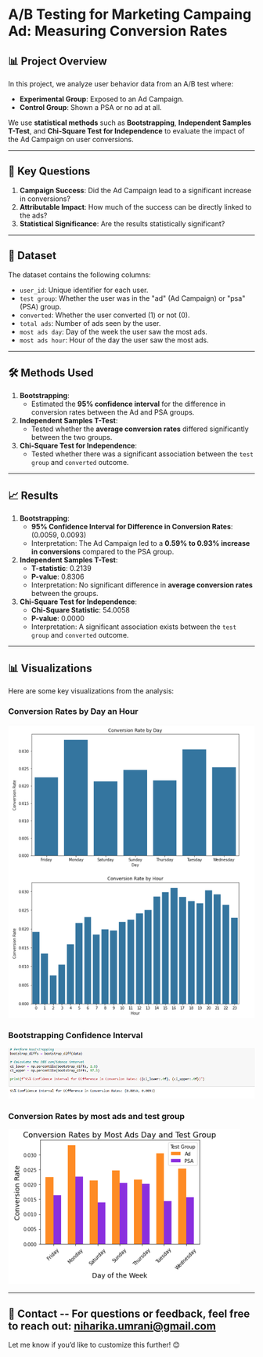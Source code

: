 # A/B Testing for Marketing Campaing Ad: Measuring Conversion Rates

## 📊 **Project Overview**

In this project, we analyze user behavior data from an A/B test where:
- **Experimental Group**: Exposed to an Ad Campaign.
- **Control Group**: Shown a PSA or no ad at all.

We use **statistical methods** such as **Bootstrapping**, **Independent Samples T-Test**, and **Chi-Square Test for Independence** to evaluate the impact of the Ad Campaign on user conversions.

---

## 🎯 **Key Questions**
1. **Campaign Success**: Did the Ad Campaign lead to a significant increase in conversions?
2. **Attributable Impact**: How much of the success can be directly linked to the ads?
3. **Statistical Significance**: Are the results statistically significant?

---

## 📂 **Dataset**
The dataset contains the following columns:
- `user_id`: Unique identifier for each user.
- `test group`: Whether the user was in the "ad" (Ad Campaign) or "psa" (PSA) group.
- `converted`: Whether the user converted (1) or not (0).
- `total ads`: Number of ads seen by the user.
- `most ads day`: Day of the week the user saw the most ads.
- `most ads hour`: Hour of the day the user saw the most ads.

---

## 🛠️ **Methods Used**
1. **Bootstrapping**:
   - Estimated the **95% confidence interval** for the difference in conversion rates between the Ad and PSA groups.
2. **Independent Samples T-Test**:
   - Tested whether the **average conversion rates** differed significantly between the two groups.
3. **Chi-Square Test for Independence**:
   - Tested whether there was a significant association between the `test group` and `converted` outcome.

---

## 📈 **Results**
1. **Bootstrapping**:
   - **95% Confidence Interval for Difference in Conversion Rates**: (0.0059, 0.0093)
   - Interpretation: The Ad Campaign led to a **0.59% to 0.93% increase in conversions** compared to the PSA group.
2. **Independent Samples T-Test**:
   - **T-statistic**: 0.2139
   - **P-value**: 0.8306
   - Interpretation: No significant difference in **average conversion rates** between the groups.
3. **Chi-Square Test for Independence**:
   - **Chi-Square Statistic**: 54.0058
   - **P-value**: 0.0000
   - Interpretation: A significant association exists between the `test group` and `converted` outcome.
     
---

## 📊 **Visualizations**
Here are some key visualizations from the analysis:
### Conversion Rates by Day an Hour
![Image 1](https://github.com/niha-v/A-B-Testing-insights-for-Ad-Campaign/blob/main/Image%201.png)

### Bootstrapping Confidence Interval
![Image 2](https://github.com/niha-v/A-B-Testing-insights-for-Ad-Campaign/blob/main/Image%202.png)

### Conversion Rates by most ads and test group
![Image 3](https://github.com/niha-v/A-B-Testing-insights-for-Ad-Campaign/blob/main/Image%203.png)

---











📧 Contact
-- For questions or feedback, feel free to reach out: niharika.umrani@gmail.com
---



Let me know if you’d like to customize this further! 😊


